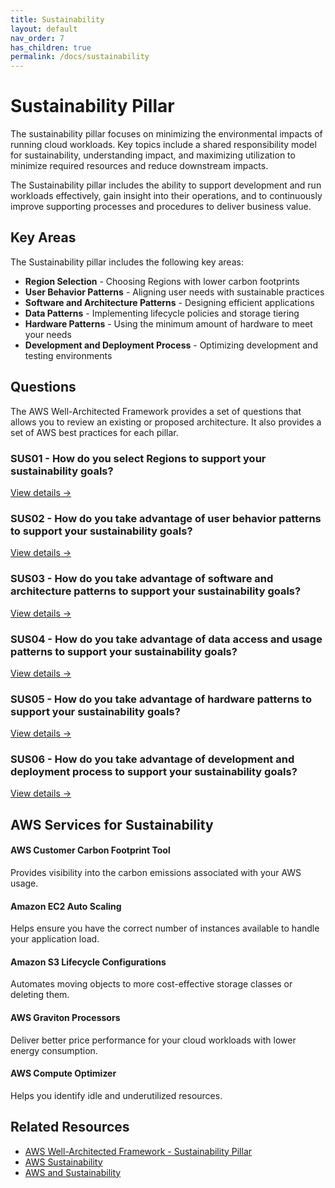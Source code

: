 ```yaml
---
title: Sustainability
layout: default
nav_order: 7
has_children: true
permalink: /docs/sustainability
---
```


<div class="pillar-header">
  <h1>Sustainability Pillar</h1>
  <p>The sustainability pillar focuses on minimizing the environmental impacts of running cloud workloads. Key topics include a shared responsibility model for sustainability, understanding impact, and maximizing utilization to minimize required resources and reduce downstream impacts.</p>
</div>

The Sustainability pillar includes the ability to support development and run workloads effectively, gain insight into their operations, and to continuously improve supporting processes and procedures to deliver business value.

## Key Areas

The Sustainability pillar includes the following key areas:

- **Region Selection** - Choosing Regions with lower carbon footprints
- **User Behavior Patterns** - Aligning user needs with sustainable practices
- **Software and Architecture Patterns** - Designing efficient applications
- **Data Patterns** - Implementing lifecycle policies and storage tiering
- **Hardware Patterns** - Using the minimum amount of hardware to meet your needs
- **Development and Deployment Process** - Optimizing development and testing environments

## Questions

The AWS Well-Architected Framework provides a set of questions that allows you to review an existing or proposed architecture. It also provides a set of AWS best practices for each pillar.

<div class="question-cards">
  <div class="question-card">
    <h3>SUS01 - How do you select Regions to support your sustainability goals?</h3>
    <a href="./SUS01.html">View details →</a>
  </div>
  <div class="question-card">
    <h3>SUS02 - How do you take advantage of user behavior patterns to support your sustainability goals?</h3>
    <a href="./SUS02.html">View details →</a>
  </div>
  <div class="question-card">
    <h3>SUS03 - How do you take advantage of software and architecture patterns to support your sustainability goals?</h3>
    <a href="./SUS03.html">View details →</a>
  </div>
  <div class="question-card">
    <h3>SUS04 - How do you take advantage of data access and usage patterns to support your sustainability goals?</h3>
    <a href="./SUS04.html">View details →</a>
  </div>
  <div class="question-card">
    <h3>SUS05 - How do you take advantage of hardware patterns to support your sustainability goals?</h3>
    <a href="./SUS05.html">View details →</a>
  </div>
  <div class="question-card">
    <h3>SUS06 - How do you take advantage of development and deployment process to support your sustainability goals?</h3>
    <a href="./SUS06.html">View details →</a>
  </div>
</div>

## AWS Services for Sustainability

<div class="aws-service">
  <div class="aws-service-content">
    <h4>AWS Customer Carbon Footprint Tool</h4>
    <p>Provides visibility into the carbon emissions associated with your AWS usage.</p>
  </div>
</div>

<div class="aws-service">
  <div class="aws-service-content">
    <h4>Amazon EC2 Auto Scaling</h4>
    <p>Helps ensure you have the correct number of instances available to handle your application load.</p>
  </div>
</div>

<div class="aws-service">
  <div class="aws-service-content">
    <h4>Amazon S3 Lifecycle Configurations</h4>
    <p>Automates moving objects to more cost-effective storage classes or deleting them.</p>
  </div>
</div>

<div class="aws-service">
  <div class="aws-service-content">
    <h4>AWS Graviton Processors</h4>
    <p>Deliver better price performance for your cloud workloads with lower energy consumption.</p>
  </div>
</div>

<div class="aws-service">
  <div class="aws-service-content">
    <h4>AWS Compute Optimizer</h4>
    <p>Helps you identify idle and underutilized resources.</p>
  </div>
</div>

<div class="related-resources">
  <h2>Related Resources</h2>
  <ul>
    <li><a href="https://docs.aws.amazon.com/wellarchitected/latest/sustainability-pillar/welcome.html">AWS Well-Architected Framework - Sustainability Pillar</a></li>
    <li><a href="https://sustainability.aboutamazon.com/environment/the-cloud">AWS Sustainability</a></li>
    <li><a href="https://aws.amazon.com/about-aws/sustainability/">AWS and Sustainability</a></li>
  </ul>
</div>